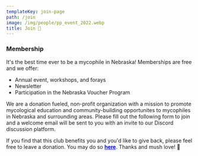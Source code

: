 ```yaml
---
templateKey: join-page
path: /join
image: /img/people/pp_event_2022.webp
title: Join 🍄
---
```

### Membership
It's the best time ever to be a mycophile in Nebraska! Memberships are free and we offer:
* Annual event, workshops, and forays
* Newsletter
* Participation in the Nebraska Voucher Program

We are a donation fueled, non-profit organization with a mission to promote mycological education and community-building opportunites to mycophiles in Nebraska and surrounding areas. Please fill out the following form to join and a welcome email will be sent to you with an invite to our Discord discussion platform. 

If you find that this club benefits you and you'd like to give back, please feel free to leave a donation. You may do so <a style="color:blue; font-weight:bold" target="_blank" href="https://www.paypal.com/donate?hosted_button_id=HPX3GSKB5VEXL">here</a>. Thanks and mush love! 🍄